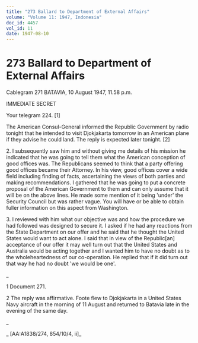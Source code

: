 ```yaml
---
title: "273 Ballard to Department of External Affairs"
volume: "Volume 11: 1947, Indonesia"
doc_id: 4457
vol_id: 11
date: 1947-08-10
---
```


# 273 Ballard to Department of External Affairs

Cablegram 271 BATAVIA, 10 August 1947, 11.58 p.m.

IMMEDIATE SECRET

Your telegram 224. [1]

The American Consul-General informed the Republic Government by radio tonight that he intended to visit Djokjakarta tomorrow in an American plane if they advise he could land. The reply is expected later tonight. [2]

2\. I subsequently saw him and without giving me details of his mission he indicated that he was going to tell them what the American conception of good offices was. The Republicans seemed to think that a party offering good offices became their Attorney. In his view, good offices cover a wide field including finding of facts, ascertaining the views of both parties and making recommendations. I gathered that he was going to put a concrete proposal of the American Government to them and can only assume that it will be on the above lines. He made some mention of it being 'under' the Security Council but was rather vague. You will have or be able to obtain fuller information on this aspect from Washington.

3\. I reviewed with him what our objective was and how the procedure we had followed was designed to secure it. I asked if he had any reactions from the State Department on our offer and he said that he thought the United States would want to act alone. I said that in view of the Republic[an] acceptance of our offer it may well turn out that the United States and Australia would be acting together and I wanted him to have no doubt as to the wholeheartedness of our co-operation. He replied that if it did turn out that way he had no doubt 'we would be one'.

_

1 Document 271.

2 The reply was affirmative. Foote flew to Djokjakarta in a United States Navy aircraft in the morning of 11 August and returned to Batavia late in the evening of the same day.

_

_ [AA:A1838/274, 854/10/4, ii]_
